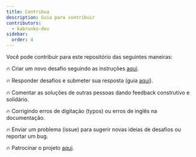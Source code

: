 ```yaml
---
title: Contribua
description: Guia para contribuir
contributors:
  - kabrunko-dev
sidebar:
  order: 4
---
```


Você pode contribuir para este repositório das seguintes maneiras:

🔥 Criar um novo desafio seguindo as instruções [aqui](/pt-br/guides/create-challenge).

🔥 Responder desafios e submeter sua resposta (guia [aqui](/pt-br/guides/resolve-challenge)).

🔥 Comentar as soluções de outras pessoas dando feedback construtivo e solidário.

🔥 Corrigindo erros de digitação (typos) ou erros de inglês na documentação.

🔥 Enviar um problema (issue) para sugerir novas ideias de desafios ou reportar um bug.

🔥 Patrocinar o projeto [aqui](https://github.com/sponsors/tomalaforge).
